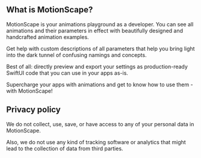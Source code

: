 <section style="max-width:75ch">
    <h2>What is MotionScape?</h2>
    <p>
    MotionScape is your animations playground as a developer. You can see
    all animations and their parameters in effect with beautifully designed
    and handcrafted animation examples.
    </p>
    <p>
    Get help with custom descriptions of all parameters that help you bring
    light into the dark tunnel of confusing namings and concepts.
    </p>
    <p>
    Best of all: directly preview and export your settings as
    production-ready SwiftUI code that you can use in your apps as-is.
    </p>
    <p>
    Supercharge your apps with animations and get to know how to use them -
    with MotionScape!
    </p>
</section>

<section style="max-width:75ch" id="#privacy">
    <h2>Privacy policy</h2>
    <p>We do not collect, use, save, or have access to any of your personal data in MotionScape.</p>
    <p>Also, we do not use any kind of tracking software or analytics that might lead to the collection of data from third parties.</p>
    <!-- <p>In order to make this transparent, the entire source code of the app is open-source and <a href="https://github.com/GetStream/motionscape-app">you can find it on Github to inspect.</a></p> -->
</section>
